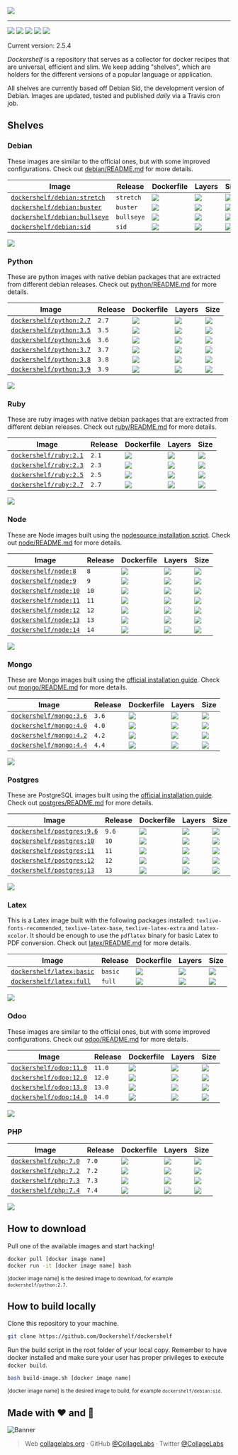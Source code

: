 ![](https://rawcdn.githack.com/Dockershelf/dockershelf/91d2963fe6771cf92350fd81b27572370381b074/images/banner.svg)

---

[![](https://img.shields.io/github/release/Dockershelf/dockershelf.svg)](https://github.com/Dockershelf/dockershelf/releases) [![](https://img.shields.io/travis/Dockershelf/dockershelf.svg)](https://travis-ci.org/Dockershelf/dockershelf) [![](https://img.shields.io/github/issues-raw/Dockershelf/dockershelf/in%20progress.svg?label=in%20progress)](https://github.com/Dockershelf/dockershelf/issues?q=is%3Aissue+is%3Aopen+label%3A%22in+progress%22) [![](https://badges.gitter.im/Dockershelf/dockershelf.svg)](https://gitter.im/Dockershelf/dockershelf) [![](https://cla-assistant.io/readme/badge/Dockershelf/dockershelf)](https://cla-assistant.io/Dockershelf/dockershelf)

Current version: 2.5.4

*Dockershelf* is a repository that serves as a collector for docker recipes that are universal, efficient and slim. We keep adding "shelves", which are holders for the different versions of a popular language or application.

All shelves are currently based off Debian Sid, the development version of Debian. Images are updated, tested and published *daily* via a Travis cron job.

## Shelves

### Debian

These images are similar to the official ones, but with some improved configurations. Check out [debian/README.md](https://github.com/Dockershelf/dockershelf/blob/master/debian/README.md) for more details.

|Image  |Release  |Dockerfile  |Layers  |Size  |
|-------|---------|------------|--------|------|
|[`dockershelf/debian:stretch`](https://hub.docker.com/r/dockershelf/debian)|`stretch`|[![](https://img.shields.io/badge/-debian%2Fstretch%2FDockerfile-blue.svg?colorA=22313f&colorB=4a637b&cacheSeconds=120&logo=docker)](https://github.com/Dockershelf/dockershelf/blob/master/debian/stretch/Dockerfile)|[![](https://img.shields.io/microbadger/layers/dockershelf/debian/stretch.svg?colorA=22313f&colorB=4a637b&cacheSeconds=120)](https://microbadger.com/images/dockershelf/debian:stretch)|[![](https://img.shields.io/docker/image-size/dockershelf/debian/stretch.svg?colorA=22313f&colorB=4a637b&cacheSeconds=120)](https://microbadger.com/images/dockershelf/debian:stretch)|
|[`dockershelf/debian:buster`](https://hub.docker.com/r/dockershelf/debian)|`buster`|[![](https://img.shields.io/badge/-debian%2Fbuster%2FDockerfile-blue.svg?colorA=22313f&colorB=4a637b&cacheSeconds=120&logo=docker)](https://github.com/Dockershelf/dockershelf/blob/master/debian/buster/Dockerfile)|[![](https://img.shields.io/microbadger/layers/dockershelf/debian/buster.svg?colorA=22313f&colorB=4a637b&cacheSeconds=120)](https://microbadger.com/images/dockershelf/debian:buster)|[![](https://img.shields.io/docker/image-size/dockershelf/debian/buster.svg?colorA=22313f&colorB=4a637b&cacheSeconds=120)](https://microbadger.com/images/dockershelf/debian:buster)|
|[`dockershelf/debian:bullseye`](https://hub.docker.com/r/dockershelf/debian)|`bullseye`|[![](https://img.shields.io/badge/-debian%2Fbullseye%2FDockerfile-blue.svg?colorA=22313f&colorB=4a637b&cacheSeconds=120&logo=docker)](https://github.com/Dockershelf/dockershelf/blob/master/debian/bullseye/Dockerfile)|[![](https://img.shields.io/microbadger/layers/dockershelf/debian/bullseye.svg?colorA=22313f&colorB=4a637b&cacheSeconds=120)](https://microbadger.com/images/dockershelf/debian:bullseye)|[![](https://img.shields.io/docker/image-size/dockershelf/debian/bullseye.svg?colorA=22313f&colorB=4a637b&cacheSeconds=120)](https://microbadger.com/images/dockershelf/debian:bullseye)|
|[`dockershelf/debian:sid`](https://hub.docker.com/r/dockershelf/debian)|`sid`|[![](https://img.shields.io/badge/-debian%2Fsid%2FDockerfile-blue.svg?colorA=22313f&colorB=4a637b&cacheSeconds=120&logo=docker)](https://github.com/Dockershelf/dockershelf/blob/master/debian/sid/Dockerfile)|[![](https://img.shields.io/microbadger/layers/dockershelf/debian/sid.svg?colorA=22313f&colorB=4a637b&cacheSeconds=120)](https://microbadger.com/images/dockershelf/debian:sid)|[![](https://img.shields.io/docker/image-size/dockershelf/debian/sid.svg?colorA=22313f&colorB=4a637b&cacheSeconds=120)](https://microbadger.com/images/dockershelf/debian:sid)|

![](https://rawcdn.githack.com/Dockershelf/dockershelf/91d2963fe6771cf92350fd81b27572370381b074/images/table.svg)

### Python

These are python images with native debian packages that are extracted from different debian releases. Check out [python/README.md](https://github.com/Dockershelf/dockershelf/blob/master/python/README.md) for more details.

|Image  |Release  |Dockerfile  |Layers  |Size  |
|-------|---------|------------|--------|------|
|[`dockershelf/python:2.7`](https://hub.docker.com/r/dockershelf/python)|`2.7`|[![](https://img.shields.io/badge/-python%2F2.7%2FDockerfile-blue.svg?colorA=22313f&colorB=4a637b&cacheSeconds=120&logo=docker)](https://github.com/Dockershelf/dockershelf/blob/master/python/2.7/Dockerfile)|[![](https://img.shields.io/microbadger/layers/dockershelf/python/2.7.svg?colorA=22313f&colorB=4a637b&cacheSeconds=120)](https://microbadger.com/images/dockershelf/python:2.7)|[![](https://img.shields.io/docker/image-size/dockershelf/python/2.7.svg?colorA=22313f&colorB=4a637b&cacheSeconds=120)](https://microbadger.com/images/dockershelf/python:2.7)|
|[`dockershelf/python:3.5`](https://hub.docker.com/r/dockershelf/python)|`3.5`|[![](https://img.shields.io/badge/-python%2F3.5%2FDockerfile-blue.svg?colorA=22313f&colorB=4a637b&cacheSeconds=120&logo=docker)](https://github.com/Dockershelf/dockershelf/blob/master/python/3.5/Dockerfile)|[![](https://img.shields.io/microbadger/layers/dockershelf/python/3.5.svg?colorA=22313f&colorB=4a637b&cacheSeconds=120)](https://microbadger.com/images/dockershelf/python:3.5)|[![](https://img.shields.io/docker/image-size/dockershelf/python/3.5.svg?colorA=22313f&colorB=4a637b&cacheSeconds=120)](https://microbadger.com/images/dockershelf/python:3.5)|
|[`dockershelf/python:3.6`](https://hub.docker.com/r/dockershelf/python)|`3.6`|[![](https://img.shields.io/badge/-python%2F3.6%2FDockerfile-blue.svg?colorA=22313f&colorB=4a637b&cacheSeconds=120&logo=docker)](https://github.com/Dockershelf/dockershelf/blob/master/python/3.6/Dockerfile)|[![](https://img.shields.io/microbadger/layers/dockershelf/python/3.6.svg?colorA=22313f&colorB=4a637b&cacheSeconds=120)](https://microbadger.com/images/dockershelf/python:3.6)|[![](https://img.shields.io/docker/image-size/dockershelf/python/3.6.svg?colorA=22313f&colorB=4a637b&cacheSeconds=120)](https://microbadger.com/images/dockershelf/python:3.6)|
|[`dockershelf/python:3.7`](https://hub.docker.com/r/dockershelf/python)|`3.7`|[![](https://img.shields.io/badge/-python%2F3.7%2FDockerfile-blue.svg?colorA=22313f&colorB=4a637b&cacheSeconds=120&logo=docker)](https://github.com/Dockershelf/dockershelf/blob/master/python/3.7/Dockerfile)|[![](https://img.shields.io/microbadger/layers/dockershelf/python/3.7.svg?colorA=22313f&colorB=4a637b&cacheSeconds=120)](https://microbadger.com/images/dockershelf/python:3.7)|[![](https://img.shields.io/docker/image-size/dockershelf/python/3.7.svg?colorA=22313f&colorB=4a637b&cacheSeconds=120)](https://microbadger.com/images/dockershelf/python:3.7)|
|[`dockershelf/python:3.8`](https://hub.docker.com/r/dockershelf/python)|`3.8`|[![](https://img.shields.io/badge/-python%2F3.8%2FDockerfile-blue.svg?colorA=22313f&colorB=4a637b&cacheSeconds=120&logo=docker)](https://github.com/Dockershelf/dockershelf/blob/master/python/3.8/Dockerfile)|[![](https://img.shields.io/microbadger/layers/dockershelf/python/3.8.svg?colorA=22313f&colorB=4a637b&cacheSeconds=120)](https://microbadger.com/images/dockershelf/python:3.8)|[![](https://img.shields.io/docker/image-size/dockershelf/python/3.8.svg?colorA=22313f&colorB=4a637b&cacheSeconds=120)](https://microbadger.com/images/dockershelf/python:3.8)|
|[`dockershelf/python:3.9`](https://hub.docker.com/r/dockershelf/python)|`3.9`|[![](https://img.shields.io/badge/-python%2F3.9%2FDockerfile-blue.svg?colorA=22313f&colorB=4a637b&cacheSeconds=120&logo=docker)](https://github.com/Dockershelf/dockershelf/blob/master/python/3.9/Dockerfile)|[![](https://img.shields.io/microbadger/layers/dockershelf/python/3.9.svg?colorA=22313f&colorB=4a637b&cacheSeconds=120)](https://microbadger.com/images/dockershelf/python:3.9)|[![](https://img.shields.io/docker/image-size/dockershelf/python/3.9.svg?colorA=22313f&colorB=4a637b&cacheSeconds=120)](https://microbadger.com/images/dockershelf/python:3.9)|

![](https://rawcdn.githack.com/Dockershelf/dockershelf/91d2963fe6771cf92350fd81b27572370381b074/images/table.svg)

### Ruby

These are ruby images with native debian packages that are extracted from different debian releases. Check out [ruby/README.md](https://github.com/Dockershelf/dockershelf/blob/master/ruby/README.md) for more details.

|Image  |Release  |Dockerfile  |Layers  |Size  |
|-------|---------|------------|--------|------|
|[`dockershelf/ruby:2.1`](https://hub.docker.com/r/dockershelf/ruby)|`2.1`|[![](https://img.shields.io/badge/-ruby%2F2.1%2FDockerfile-blue.svg?colorA=22313f&colorB=4a637b&cacheSeconds=120&logo=docker)](https://github.com/Dockershelf/dockershelf/blob/master/ruby/2.1/Dockerfile)|[![](https://img.shields.io/microbadger/layers/dockershelf/ruby/2.1.svg?colorA=22313f&colorB=4a637b&cacheSeconds=120)](https://microbadger.com/images/dockershelf/ruby:2.1)|[![](https://img.shields.io/docker/image-size/dockershelf/ruby/2.1.svg?colorA=22313f&colorB=4a637b&cacheSeconds=120)](https://microbadger.com/images/dockershelf/ruby:2.1)|
|[`dockershelf/ruby:2.3`](https://hub.docker.com/r/dockershelf/ruby)|`2.3`|[![](https://img.shields.io/badge/-ruby%2F2.3%2FDockerfile-blue.svg?colorA=22313f&colorB=4a637b&cacheSeconds=120&logo=docker)](https://github.com/Dockershelf/dockershelf/blob/master/ruby/2.3/Dockerfile)|[![](https://img.shields.io/microbadger/layers/dockershelf/ruby/2.3.svg?colorA=22313f&colorB=4a637b&cacheSeconds=120)](https://microbadger.com/images/dockershelf/ruby:2.3)|[![](https://img.shields.io/docker/image-size/dockershelf/ruby/2.3.svg?colorA=22313f&colorB=4a637b&cacheSeconds=120)](https://microbadger.com/images/dockershelf/ruby:2.3)|
|[`dockershelf/ruby:2.5`](https://hub.docker.com/r/dockershelf/ruby)|`2.5`|[![](https://img.shields.io/badge/-ruby%2F2.5%2FDockerfile-blue.svg?colorA=22313f&colorB=4a637b&cacheSeconds=120&logo=docker)](https://github.com/Dockershelf/dockershelf/blob/master/ruby/2.5/Dockerfile)|[![](https://img.shields.io/microbadger/layers/dockershelf/ruby/2.5.svg?colorA=22313f&colorB=4a637b&cacheSeconds=120)](https://microbadger.com/images/dockershelf/ruby:2.5)|[![](https://img.shields.io/docker/image-size/dockershelf/ruby/2.5.svg?colorA=22313f&colorB=4a637b&cacheSeconds=120)](https://microbadger.com/images/dockershelf/ruby:2.5)|
|[`dockershelf/ruby:2.7`](https://hub.docker.com/r/dockershelf/ruby)|`2.7`|[![](https://img.shields.io/badge/-ruby%2F2.7%2FDockerfile-blue.svg?colorA=22313f&colorB=4a637b&cacheSeconds=120&logo=docker)](https://github.com/Dockershelf/dockershelf/blob/master/ruby/2.7/Dockerfile)|[![](https://img.shields.io/microbadger/layers/dockershelf/ruby/2.7.svg?colorA=22313f&colorB=4a637b&cacheSeconds=120)](https://microbadger.com/images/dockershelf/ruby:2.7)|[![](https://img.shields.io/docker/image-size/dockershelf/ruby/2.7.svg?colorA=22313f&colorB=4a637b&cacheSeconds=120)](https://microbadger.com/images/dockershelf/ruby:2.7)|

![](https://rawcdn.githack.com/Dockershelf/dockershelf/91d2963fe6771cf92350fd81b27572370381b074/images/table.svg)

### Node

These are Node images built using the [nodesource installation script](https://nodejs.org/en/download/package-manager/#debian-and-ubuntu-based-linux-distributions). Check out [node/README.md](https://github.com/Dockershelf/dockershelf/blob/master/node/README.md) for more details.

|Image  |Release  |Dockerfile  |Layers  |Size  |
|-------|---------|------------|--------|------|
|[`dockershelf/node:8`](https://hub.docker.com/r/dockershelf/node)|`8`|[![](https://img.shields.io/badge/-node%2F8%2FDockerfile-blue.svg?colorA=22313f&colorB=4a637b&cacheSeconds=120&logo=docker)](https://github.com/Dockershelf/dockershelf/blob/master/node/8/Dockerfile)|[![](https://img.shields.io/microbadger/layers/dockershelf/node/8.svg?colorA=22313f&colorB=4a637b&cacheSeconds=120)](https://microbadger.com/images/dockershelf/node:8)|[![](https://img.shields.io/docker/image-size/dockershelf/node/8.svg?colorA=22313f&colorB=4a637b&cacheSeconds=120)](https://microbadger.com/images/dockershelf/node:8)|
|[`dockershelf/node:9`](https://hub.docker.com/r/dockershelf/node)|`9`|[![](https://img.shields.io/badge/-node%2F9%2FDockerfile-blue.svg?colorA=22313f&colorB=4a637b&cacheSeconds=120&logo=docker)](https://github.com/Dockershelf/dockershelf/blob/master/node/9/Dockerfile)|[![](https://img.shields.io/microbadger/layers/dockershelf/node/9.svg?colorA=22313f&colorB=4a637b&cacheSeconds=120)](https://microbadger.com/images/dockershelf/node:9)|[![](https://img.shields.io/docker/image-size/dockershelf/node/9.svg?colorA=22313f&colorB=4a637b&cacheSeconds=120)](https://microbadger.com/images/dockershelf/node:9)|
|[`dockershelf/node:10`](https://hub.docker.com/r/dockershelf/node)|`10`|[![](https://img.shields.io/badge/-node%2F10%2FDockerfile-blue.svg?colorA=22313f&colorB=4a637b&cacheSeconds=120&logo=docker)](https://github.com/Dockershelf/dockershelf/blob/master/node/10/Dockerfile)|[![](https://img.shields.io/microbadger/layers/dockershelf/node/10.svg?colorA=22313f&colorB=4a637b&cacheSeconds=120)](https://microbadger.com/images/dockershelf/node:10)|[![](https://img.shields.io/docker/image-size/dockershelf/node/10.svg?colorA=22313f&colorB=4a637b&cacheSeconds=120)](https://microbadger.com/images/dockershelf/node:10)|
|[`dockershelf/node:11`](https://hub.docker.com/r/dockershelf/node)|`11`|[![](https://img.shields.io/badge/-node%2F11%2FDockerfile-blue.svg?colorA=22313f&colorB=4a637b&cacheSeconds=120&logo=docker)](https://github.com/Dockershelf/dockershelf/blob/master/node/11/Dockerfile)|[![](https://img.shields.io/microbadger/layers/dockershelf/node/11.svg?colorA=22313f&colorB=4a637b&cacheSeconds=120)](https://microbadger.com/images/dockershelf/node:11)|[![](https://img.shields.io/docker/image-size/dockershelf/node/11.svg?colorA=22313f&colorB=4a637b&cacheSeconds=120)](https://microbadger.com/images/dockershelf/node:11)|
|[`dockershelf/node:12`](https://hub.docker.com/r/dockershelf/node)|`12`|[![](https://img.shields.io/badge/-node%2F12%2FDockerfile-blue.svg?colorA=22313f&colorB=4a637b&cacheSeconds=120&logo=docker)](https://github.com/Dockershelf/dockershelf/blob/master/node/12/Dockerfile)|[![](https://img.shields.io/microbadger/layers/dockershelf/node/12.svg?colorA=22313f&colorB=4a637b&cacheSeconds=120)](https://microbadger.com/images/dockershelf/node:12)|[![](https://img.shields.io/docker/image-size/dockershelf/node/12.svg?colorA=22313f&colorB=4a637b&cacheSeconds=120)](https://microbadger.com/images/dockershelf/node:12)|
|[`dockershelf/node:13`](https://hub.docker.com/r/dockershelf/node)|`13`|[![](https://img.shields.io/badge/-node%2F13%2FDockerfile-blue.svg?colorA=22313f&colorB=4a637b&cacheSeconds=120&logo=docker)](https://github.com/Dockershelf/dockershelf/blob/master/node/13/Dockerfile)|[![](https://img.shields.io/microbadger/layers/dockershelf/node/13.svg?colorA=22313f&colorB=4a637b&cacheSeconds=120)](https://microbadger.com/images/dockershelf/node:13)|[![](https://img.shields.io/docker/image-size/dockershelf/node/13.svg?colorA=22313f&colorB=4a637b&cacheSeconds=120)](https://microbadger.com/images/dockershelf/node:13)|
|[`dockershelf/node:14`](https://hub.docker.com/r/dockershelf/node)|`14`|[![](https://img.shields.io/badge/-node%2F14%2FDockerfile-blue.svg?colorA=22313f&colorB=4a637b&cacheSeconds=120&logo=docker)](https://github.com/Dockershelf/dockershelf/blob/master/node/14/Dockerfile)|[![](https://img.shields.io/microbadger/layers/dockershelf/node/14.svg?colorA=22313f&colorB=4a637b&cacheSeconds=120)](https://microbadger.com/images/dockershelf/node:14)|[![](https://img.shields.io/docker/image-size/dockershelf/node/14.svg?colorA=22313f&colorB=4a637b&cacheSeconds=120)](https://microbadger.com/images/dockershelf/node:14)|

![](https://rawcdn.githack.com/Dockershelf/dockershelf/91d2963fe6771cf92350fd81b27572370381b074/images/table.svg)

### Mongo

These are Mongo images built using the [official installation guide](https://docs.mongodb.com/manual/tutorial/install-mongodb-on-debian/). Check out [mongo/README.md](https://github.com/Dockershelf/dockershelf/blob/master/mongo/README.md) for more details.

|Image  |Release  |Dockerfile  |Layers  |Size  |
|-------|---------|------------|--------|------|
|[`dockershelf/mongo:3.6`](https://hub.docker.com/r/dockershelf/mongo)|`3.6`|[![](https://img.shields.io/badge/-mongo%2F3.6%2FDockerfile-blue.svg?colorA=22313f&colorB=4a637b&cacheSeconds=120&logo=docker)](https://github.com/Dockershelf/dockershelf/blob/master/mongo/3.6/Dockerfile)|[![](https://img.shields.io/microbadger/layers/dockershelf/mongo/3.6.svg?colorA=22313f&colorB=4a637b&cacheSeconds=120)](https://microbadger.com/images/dockershelf/mongo:3.6)|[![](https://img.shields.io/docker/image-size/dockershelf/mongo/3.6.svg?colorA=22313f&colorB=4a637b&cacheSeconds=120)](https://microbadger.com/images/dockershelf/mongo:3.6)|
|[`dockershelf/mongo:4.0`](https://hub.docker.com/r/dockershelf/mongo)|`4.0`|[![](https://img.shields.io/badge/-mongo%2F4.0%2FDockerfile-blue.svg?colorA=22313f&colorB=4a637b&cacheSeconds=120&logo=docker)](https://github.com/Dockershelf/dockershelf/blob/master/mongo/4.0/Dockerfile)|[![](https://img.shields.io/microbadger/layers/dockershelf/mongo/4.0.svg?colorA=22313f&colorB=4a637b&cacheSeconds=120)](https://microbadger.com/images/dockershelf/mongo:4.0)|[![](https://img.shields.io/docker/image-size/dockershelf/mongo/4.0.svg?colorA=22313f&colorB=4a637b&cacheSeconds=120)](https://microbadger.com/images/dockershelf/mongo:4.0)|
|[`dockershelf/mongo:4.2`](https://hub.docker.com/r/dockershelf/mongo)|`4.2`|[![](https://img.shields.io/badge/-mongo%2F4.2%2FDockerfile-blue.svg?colorA=22313f&colorB=4a637b&cacheSeconds=120&logo=docker)](https://github.com/Dockershelf/dockershelf/blob/master/mongo/4.2/Dockerfile)|[![](https://img.shields.io/microbadger/layers/dockershelf/mongo/4.2.svg?colorA=22313f&colorB=4a637b&cacheSeconds=120)](https://microbadger.com/images/dockershelf/mongo:4.2)|[![](https://img.shields.io/docker/image-size/dockershelf/mongo/4.2.svg?colorA=22313f&colorB=4a637b&cacheSeconds=120)](https://microbadger.com/images/dockershelf/mongo:4.2)|
|[`dockershelf/mongo:4.4`](https://hub.docker.com/r/dockershelf/mongo)|`4.4`|[![](https://img.shields.io/badge/-mongo%2F4.4%2FDockerfile-blue.svg?colorA=22313f&colorB=4a637b&cacheSeconds=120&logo=docker)](https://github.com/Dockershelf/dockershelf/blob/master/mongo/4.4/Dockerfile)|[![](https://img.shields.io/microbadger/layers/dockershelf/mongo/4.4.svg?colorA=22313f&colorB=4a637b&cacheSeconds=120)](https://microbadger.com/images/dockershelf/mongo:4.4)|[![](https://img.shields.io/docker/image-size/dockershelf/mongo/4.4.svg?colorA=22313f&colorB=4a637b&cacheSeconds=120)](https://microbadger.com/images/dockershelf/mongo:4.4)|

![](https://rawcdn.githack.com/Dockershelf/dockershelf/91d2963fe6771cf92350fd81b27572370381b074/images/table.svg)

### Postgres

These are PostgreSQL images built using the [official installation guide](https://www.postgresql.org/download/linux/debian/). Check out [postgres/README.md](https://github.com/Dockershelf/dockershelf/blob/master/postgres/README.md) for more details.

|Image  |Release  |Dockerfile  |Layers  |Size  |
|-------|---------|------------|--------|------|
|[`dockershelf/postgres:9.6`](https://hub.docker.com/r/dockershelf/postgres)|`9.6`|[![](https://img.shields.io/badge/-postgres%2F9.6%2FDockerfile-blue.svg?colorA=22313f&colorB=4a637b&cacheSeconds=120&logo=docker)](https://github.com/Dockershelf/dockershelf/blob/master/postgres/9.6/Dockerfile)|[![](https://img.shields.io/microbadger/layers/dockershelf/postgres/9.6.svg?colorA=22313f&colorB=4a637b&cacheSeconds=120)](https://microbadger.com/images/dockershelf/postgres:9.6)|[![](https://img.shields.io/docker/image-size/dockershelf/postgres/9.6.svg?colorA=22313f&colorB=4a637b&cacheSeconds=120)](https://microbadger.com/images/dockershelf/postgres:9.6)|
|[`dockershelf/postgres:10`](https://hub.docker.com/r/dockershelf/postgres)|`10`|[![](https://img.shields.io/badge/-postgres%2F10%2FDockerfile-blue.svg?colorA=22313f&colorB=4a637b&cacheSeconds=120&logo=docker)](https://github.com/Dockershelf/dockershelf/blob/master/postgres/10/Dockerfile)|[![](https://img.shields.io/microbadger/layers/dockershelf/postgres/10.svg?colorA=22313f&colorB=4a637b&cacheSeconds=120)](https://microbadger.com/images/dockershelf/postgres:10)|[![](https://img.shields.io/docker/image-size/dockershelf/postgres/10.svg?colorA=22313f&colorB=4a637b&cacheSeconds=120)](https://microbadger.com/images/dockershelf/postgres:10)|
|[`dockershelf/postgres:11`](https://hub.docker.com/r/dockershelf/postgres)|`11`|[![](https://img.shields.io/badge/-postgres%2F11%2FDockerfile-blue.svg?colorA=22313f&colorB=4a637b&cacheSeconds=120&logo=docker)](https://github.com/Dockershelf/dockershelf/blob/master/postgres/11/Dockerfile)|[![](https://img.shields.io/microbadger/layers/dockershelf/postgres/11.svg?colorA=22313f&colorB=4a637b&cacheSeconds=120)](https://microbadger.com/images/dockershelf/postgres:11)|[![](https://img.shields.io/docker/image-size/dockershelf/postgres/11.svg?colorA=22313f&colorB=4a637b&cacheSeconds=120)](https://microbadger.com/images/dockershelf/postgres:11)|
|[`dockershelf/postgres:12`](https://hub.docker.com/r/dockershelf/postgres)|`12`|[![](https://img.shields.io/badge/-postgres%2F12%2FDockerfile-blue.svg?colorA=22313f&colorB=4a637b&cacheSeconds=120&logo=docker)](https://github.com/Dockershelf/dockershelf/blob/master/postgres/12/Dockerfile)|[![](https://img.shields.io/microbadger/layers/dockershelf/postgres/12.svg?colorA=22313f&colorB=4a637b&cacheSeconds=120)](https://microbadger.com/images/dockershelf/postgres:12)|[![](https://img.shields.io/docker/image-size/dockershelf/postgres/12.svg?colorA=22313f&colorB=4a637b&cacheSeconds=120)](https://microbadger.com/images/dockershelf/postgres:12)|
|[`dockershelf/postgres:13`](https://hub.docker.com/r/dockershelf/postgres)|`13`|[![](https://img.shields.io/badge/-postgres%2F13%2FDockerfile-blue.svg?colorA=22313f&colorB=4a637b&cacheSeconds=120&logo=docker)](https://github.com/Dockershelf/dockershelf/blob/master/postgres/13/Dockerfile)|[![](https://img.shields.io/microbadger/layers/dockershelf/postgres/13.svg?colorA=22313f&colorB=4a637b&cacheSeconds=120)](https://microbadger.com/images/dockershelf/postgres:13)|[![](https://img.shields.io/docker/image-size/dockershelf/postgres/13.svg?colorA=22313f&colorB=4a637b&cacheSeconds=120)](https://microbadger.com/images/dockershelf/postgres:13)|

![](https://rawcdn.githack.com/Dockershelf/dockershelf/91d2963fe6771cf92350fd81b27572370381b074/images/table.svg)

### Latex

This is a Latex image built with the following packages installed: `texlive-fonts-recommended`, `texlive-latex-base`, `texlive-latex-extra` and `latex-xcolor`. It should be enough to use the `pdflatex` binary for basic Latex to PDF conversion. Check out [latex/README.md](https://github.com/Dockershelf/dockershelf/blob/master/latex/README.md) for more details.

|Image  |Release  |Dockerfile  |Layers  |Size  |
|-------|---------|------------|--------|------|
|[`dockershelf/latex:basic`](https://hub.docker.com/r/dockershelf/latex)|`basic`|[![](https://img.shields.io/badge/-latex%2Fbasic%2FDockerfile-blue.svg?colorA=22313f&colorB=4a637b&cacheSeconds=120&logo=docker)](https://github.com/Dockershelf/dockershelf/blob/master/latex/basic/Dockerfile)|[![](https://img.shields.io/microbadger/layers/dockershelf/latex/basic.svg?colorA=22313f&colorB=4a637b&cacheSeconds=120)](https://microbadger.com/images/dockershelf/latex:basic)|[![](https://img.shields.io/docker/image-size/dockershelf/latex/basic.svg?colorA=22313f&colorB=4a637b&cacheSeconds=120)](https://microbadger.com/images/dockershelf/latex:basic)|
|[`dockershelf/latex:full`](https://hub.docker.com/r/dockershelf/latex)|`full`|[![](https://img.shields.io/badge/-latex%2Ffull%2FDockerfile-blue.svg?colorA=22313f&colorB=4a637b&cacheSeconds=120&logo=docker)](https://github.com/Dockershelf/dockershelf/blob/master/latex/full/Dockerfile)|[![](https://img.shields.io/microbadger/layers/dockershelf/latex/full.svg?colorA=22313f&colorB=4a637b&cacheSeconds=120)](https://microbadger.com/images/dockershelf/latex:full)|[![](https://img.shields.io/docker/image-size/dockershelf/latex/full.svg?colorA=22313f&colorB=4a637b&cacheSeconds=120)](https://microbadger.com/images/dockershelf/latex:full)|

![](https://rawcdn.githack.com/Dockershelf/dockershelf/91d2963fe6771cf92350fd81b27572370381b074/images/table.svg)

### Odoo

These images are similar to the official ones, but with some improved configurations. Check out [odoo/README.md](https://github.com/Dockershelf/dockershelf/blob/master/odoo/README.md) for more details.

|Image  |Release  |Dockerfile  |Layers  |Size  |
|-------|---------|------------|--------|------|
|[`dockershelf/odoo:11.0`](https://hub.docker.com/r/dockershelf/odoo)|`11.0`|[![](https://img.shields.io/badge/-odoo%2F11.0%2FDockerfile-blue.svg?colorA=22313f&colorB=4a637b&cacheSeconds=120&logo=docker)](https://github.com/Dockershelf/dockershelf/blob/master/odoo/11.0/Dockerfile)|[![](https://img.shields.io/microbadger/layers/dockershelf/odoo/11.0.svg?colorA=22313f&colorB=4a637b&cacheSeconds=120)](https://microbadger.com/images/dockershelf/odoo:11.0)|[![](https://img.shields.io/docker/image-size/dockershelf/odoo/11.0.svg?colorA=22313f&colorB=4a637b&cacheSeconds=120)](https://microbadger.com/images/dockershelf/odoo:11.0)|
|[`dockershelf/odoo:12.0`](https://hub.docker.com/r/dockershelf/odoo)|`12.0`|[![](https://img.shields.io/badge/-odoo%2F12.0%2FDockerfile-blue.svg?colorA=22313f&colorB=4a637b&cacheSeconds=120&logo=docker)](https://github.com/Dockershelf/dockershelf/blob/master/odoo/12.0/Dockerfile)|[![](https://img.shields.io/microbadger/layers/dockershelf/odoo/12.0.svg?colorA=22313f&colorB=4a637b&cacheSeconds=120)](https://microbadger.com/images/dockershelf/odoo:12.0)|[![](https://img.shields.io/docker/image-size/dockershelf/odoo/12.0.svg?colorA=22313f&colorB=4a637b&cacheSeconds=120)](https://microbadger.com/images/dockershelf/odoo:12.0)|
|[`dockershelf/odoo:13.0`](https://hub.docker.com/r/dockershelf/odoo)|`13.0`|[![](https://img.shields.io/badge/-odoo%2F13.0%2FDockerfile-blue.svg?colorA=22313f&colorB=4a637b&cacheSeconds=120&logo=docker)](https://github.com/Dockershelf/dockershelf/blob/master/odoo/13.0/Dockerfile)|[![](https://img.shields.io/microbadger/layers/dockershelf/odoo/13.0.svg?colorA=22313f&colorB=4a637b&cacheSeconds=120)](https://microbadger.com/images/dockershelf/odoo:13.0)|[![](https://img.shields.io/docker/image-size/dockershelf/odoo/13.0.svg?colorA=22313f&colorB=4a637b&cacheSeconds=120)](https://microbadger.com/images/dockershelf/odoo:13.0)|
|[`dockershelf/odoo:14.0`](https://hub.docker.com/r/dockershelf/odoo)|`14.0`|[![](https://img.shields.io/badge/-odoo%2F14.0%2FDockerfile-blue.svg?colorA=22313f&colorB=4a637b&cacheSeconds=120&logo=docker)](https://github.com/Dockershelf/dockershelf/blob/master/odoo/14.0/Dockerfile)|[![](https://img.shields.io/microbadger/layers/dockershelf/odoo/14.0.svg?colorA=22313f&colorB=4a637b&cacheSeconds=120)](https://microbadger.com/images/dockershelf/odoo:14.0)|[![](https://img.shields.io/docker/image-size/dockershelf/odoo/14.0.svg?colorA=22313f&colorB=4a637b&cacheSeconds=120)](https://microbadger.com/images/dockershelf/odoo:14.0)|

![](https://rawcdn.githack.com/Dockershelf/dockershelf/91d2963fe6771cf92350fd81b27572370381b074/images/table.svg)

### PHP


|Image  |Release  |Dockerfile  |Layers  |Size  |
|-------|---------|------------|--------|------|
|[`dockershelf/php:7.0`](https://hub.docker.com/r/dockershelf/php)|`7.0`|[![](https://img.shields.io/badge/-php%2F7.0%2FDockerfile-blue.svg?colorA=22313f&colorB=4a637b&cacheSeconds=120&logo=docker)](https://github.com/Dockershelf/dockershelf/blob/master/php/7.0/Dockerfile)|[![](https://img.shields.io/microbadger/layers/dockershelf/php/7.0.svg?colorA=22313f&colorB=4a637b&cacheSeconds=120)](https://microbadger.com/images/dockershelf/php:7.0)|[![](https://img.shields.io/docker/image-size/dockershelf/php/7.0.svg?colorA=22313f&colorB=4a637b&cacheSeconds=120)](https://microbadger.com/images/dockershelf/php:7.0)|
|[`dockershelf/php:7.2`](https://hub.docker.com/r/dockershelf/php)|`7.2`|[![](https://img.shields.io/badge/-php%2F7.2%2FDockerfile-blue.svg?colorA=22313f&colorB=4a637b&cacheSeconds=120&logo=docker)](https://github.com/Dockershelf/dockershelf/blob/master/php/7.2/Dockerfile)|[![](https://img.shields.io/microbadger/layers/dockershelf/php/7.2.svg?colorA=22313f&colorB=4a637b&cacheSeconds=120)](https://microbadger.com/images/dockershelf/php:7.2)|[![](https://img.shields.io/docker/image-size/dockershelf/php/7.2.svg?colorA=22313f&colorB=4a637b&cacheSeconds=120)](https://microbadger.com/images/dockershelf/php:7.2)|
|[`dockershelf/php:7.3`](https://hub.docker.com/r/dockershelf/php)|`7.3`|[![](https://img.shields.io/badge/-php%2F7.3%2FDockerfile-blue.svg?colorA=22313f&colorB=4a637b&cacheSeconds=120&logo=docker)](https://github.com/Dockershelf/dockershelf/blob/master/php/7.3/Dockerfile)|[![](https://img.shields.io/microbadger/layers/dockershelf/php/7.3.svg?colorA=22313f&colorB=4a637b&cacheSeconds=120)](https://microbadger.com/images/dockershelf/php:7.3)|[![](https://img.shields.io/docker/image-size/dockershelf/php/7.3.svg?colorA=22313f&colorB=4a637b&cacheSeconds=120)](https://microbadger.com/images/dockershelf/php:7.3)|
|[`dockershelf/php:7.4`](https://hub.docker.com/r/dockershelf/php)|`7.4`|[![](https://img.shields.io/badge/-php%2F7.4%2FDockerfile-blue.svg?colorA=22313f&colorB=4a637b&cacheSeconds=120&logo=docker)](https://github.com/Dockershelf/dockershelf/blob/master/php/7.4/Dockerfile)|[![](https://img.shields.io/microbadger/layers/dockershelf/php/7.4.svg?colorA=22313f&colorB=4a637b&cacheSeconds=120)](https://microbadger.com/images/dockershelf/php:7.4)|[![](https://img.shields.io/docker/image-size/dockershelf/php/7.4.svg?colorA=22313f&colorB=4a637b&cacheSeconds=120)](https://microbadger.com/images/dockershelf/php:7.4)|

![](https://rawcdn.githack.com/Dockershelf/dockershelf/91d2963fe6771cf92350fd81b27572370381b074/images/table.svg)

## How to download

Pull one of the available images and start hacking!

```bash
docker pull [docker image name]
docker run -it [docker image name] bash
```
<sup>[docker image name] is the desired image to download, for example <code>dockershelf/python:2.7</code>.</sup>

## How to build locally

Clone this repository to your machine.

```bash
git clone https://github.com/Dockershelf/dockershelf
```

Run the build script in the root folder of your local copy. Remember to have docker installed and make sure your user has proper privileges to execute `docker build`.

```bash
bash build-image.sh [docker image name]
```

<sup>[docker image name] is the desired image to build, for example <code>dockershelf/debian:sid</code>.</sup>

## Made with :heart: and :hamburger:

![Banner](https://rawcdn.githack.com/Dockershelf/dockershelf/91d2963fe6771cf92350fd81b27572370381b074/images/promo-open-source.svg)

> Web [collagelabs.org](http://collagelabs.org/) · GitHub [@CollageLabs](https://github.com/CollageLabs) · Twitter [@CollageLabs](https://twitter.com/CollageLabs)